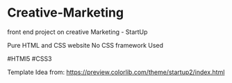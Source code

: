 # Creative-Marketing
front end project on creative Marketing - StartUp


Pure HTML and CSS website
No CSS framework Used

#HTMl5 
#CSS3

Template Idea from:
https://preview.colorlib.com/theme/startup2/index.html



